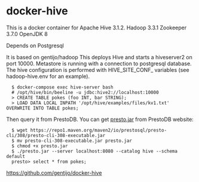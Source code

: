 
# docker-hive

This is a docker container for Apache Hive 3.1.2.
Hadoop 3.3.1
Zookeeper 3.7.0
OpenJDK 8

Depends on Postgresql

It is based on gentijo/hadoop
This deploys Hive and starts a hiveserver2 on port 10000.
Metastore is running with a connection to postgresql database.
The hive configuration is performed with HIVE_SITE_CONF_ variables (see hadoop-hive.env for an example).
```
  $ docker-compose exec hive-server bash
  # /opt/hive/bin/beeline -u jdbc:hive2://localhost:10000
  > CREATE TABLE pokes (foo INT, bar STRING);
  > LOAD DATA LOCAL INPATH '/opt/hive/examples/files/kv1.txt' OVERWRITE INTO TABLE pokes;
```

Then query it from PrestoDB. You can get [presto.jar](https://prestosql.io/docs/current/installation/cli.html) from PrestoDB website:
```
  $ wget https://repo1.maven.org/maven2/io/prestosql/presto-cli/308/presto-cli-308-executable.jar
  $ mv presto-cli-308-executable.jar presto.jar
  $ chmod +x presto.jar
  $ ./presto.jar --server localhost:8080 --catalog hive --schema default
  presto> select * from pokes;
```
https://github.com/gentijo/docker-hive
